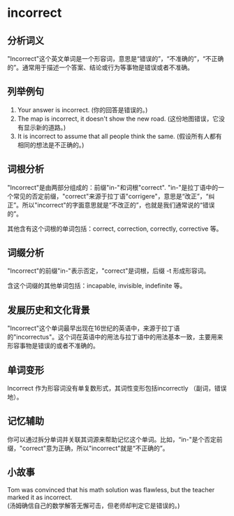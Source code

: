 # incorrect

## 分析词义

  

"Incorrect"这个英文单词是一个形容词，意思是“错误的”，“不准确的”，“不正确的”。通常用于描述一个答案、结论或行为等事物是错误或者不准确。

  

## 列举例句

  

1.  Your answer is incorrect. (你的回答是错误的。)
2.  The map is incorrect, it doesn't show the new road. (这份地图错误，它没有显示新的道路。)
3.  It is incorrect to assume that all people think the same. (假设所有人都有相同的想法是不正确的。)

  

## 词根分析

  

"Incorrect"是由两部分组成的：前缀"in-"和词根"correct". "in-"是拉丁语中的一个常见的否定前缀，"correct"来源于拉丁语"corrigere"，意思是“改正”，“纠正”。所以"incorrect"的字面意思就是“不改正的”，也就是我们通常说的“错误的”。

  

其他含有这个词根的单词包括：correct, correction, correctly, corrective 等。

  

## 词缀分析

  

"Incorrect"的前缀"in-"表示否定，"correct"是词根，后缀 -t 形成形容词。

  

含这个词缀的其他单词包括：incapable, invisible, indefinite 等。

  

## 发展历史和文化背景

  

"Incorrect"这个单词最早出现在16世纪的英语中，来源于拉丁语的"incorrectus"。这个词在英语中的用法与拉丁语中的用法基本一致，主要用来形容事物是错误的或者不准确的。

  

## 单词变形

  

Incorrect 作为形容词没有单复数形式，其词性变形包括incorrectly （副词，错误地）。

  

## 记忆辅助

  

你可以通过拆分单词并关联其词源来帮助记忆这个单词。比如，“in-"是个否定前缀，"correct"意为正确，所以"incorrect"就是“不正确的”。

  

## 小故事

  

Tom was convinced that his math solution was flawless, but the teacher marked it as incorrect.  
(汤姆确信自己的数学解答无懈可击，但老师却判定它是错误的。)
